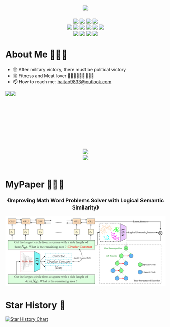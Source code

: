 <!--居中打印-->
<h1 align="center"><img src="https://readme-typing-svg.herokuapp.com/?lines=前沿革命🌏文质彬彬🦄蘧瑗知非&center=true&size=27"></h1>

<div align="center">
<img src="https://img.shields.io/badge/生活-健身-ff5722.svg?colorA=FFB6C1&colorB=4B0082&logo=underarmour&style=flat-square" />
<img src="https://img.shields.io/badge/读书-《孙子兵法》-ff5722.svg?colorA=FFB6C1&colorB=4B0082&logo=mdbook&style=flat-square" />
<img src="https://img.shields.io/badge/读书-《论语》-ff5722.svg?colorA=FFB6C1&colorB=4B0082&logo=mdbook&style=flat-square" />
  <img src="https://img.shields.io/badge/笔记-英语口语-ff5722.svg?colorA=FFB6C1&colorB=4B0082&logo=microsoftonenote&style=flat-square" />
<br>
<img src="https://img.shields.io/badge/Java-源码-ff5722.svg?colorB=00CD00" />
<img src="https://img.shields.io/badge/Java-Stream 流-ff5722.svg?colorB=00CD00" />
<img src="https://img.shields.io/badge/Java-算法-ff5722.svg?colorB=00CD00" />
<img src="https://img.shields.io/badge/Java-设计模式-ff5722.svg?colorB=00CD00" />
<img src="https://img.shields.io/badge/Java-类与对象-ff5722.svg?colorB=00CD00" />
<img src="https://img.shields.io/badge/Java-正则表达式-ff5722.svg?colorB=00CD00" />
<br>
<img src="https://img.shields.io/badge/Python-神经网络-ff5722.svg?colorB=ff69b4" />
<img src="https://img.shields.io/badge/Python-MathBert-ff5722.svg?colorB=ff69b4" />
<img src="https://img.shields.io/badge/Python-深度学习-ff5722.svg?colorB=ff69b4" />
<img src="https://img.shields.io/badge/Python-Jupyter Notebook-ff5722.svg?colorB=ff69b4" />
</div>

# About Me 👋🥱🥱

- :ideograph_advantage: After military victory, there must be political victory
- :ideograph_advantage: Fitness and Meat lover :egg::egg::egg::cut_of_meat::cut_of_meat::cut_of_meat::milk_glass::milk_glass::milk_glass:
- 📫 How to reach me: haitao9833@outlook.com



<!--语言统计 + 数据统计-->
<div align="center" style="display: flex;text-align:center;">
  <img hspace="0px" height="183px" src="https://github-readme-stats.vercel.app/api/top-langs/?username=haitao9833&hide_border=true&layout=compact&langs_count=10&text_color=000&icon_color=fff&bg_color=39BAE8,83FFE6,8dfcfb,dcc9f8" />
  <img hspace="0px" width="440" src="https://github-readme-stats.vercel.app/api?username=haitao9833&hide_border=true&show_icons=true&icon_color=CE1D2D&text_color=000000&bg_color=fce8d8,FCF4D9,fff4c5,fff4c5,52fa5a" />
</div>

<div align="center">
    <img src="https://github-readme-activity-graph.cyclic.app/graph?username=haitao9833&theme=minimal&hide_title=true" />
</div>

<div align="center"><img src="https://profile-counter.glitch.me/haitao9833/count.svg" /></div>
<br>

# MyPaper 📑🔖🔖
### <p align="center">《Improving Math Word Problems Solver with Logical Semantic Similarity》</p>

![MathBERT](framework.jpg)


# Star History 🌟
[![Star History Chart](https://api.star-history.com/svg?repos=haitao9833/haitaoLeetCode&type=Date)](https://star-history.com/#haitao9833/haitaoLeetCode&Date)


<!--
// 标题居中
# <p align="center"> About Me 👋🥱🥱</p>
//配色
fce8d8,FCF4D9,fff4c5,F71E35
fce8d8,FCF4D9,fff4c5,A2FAA3
fff7f7,fae3d9,ffb6b9,ffeead
9BD7D5,87E293,AFEAAA,4FD5D6
e2f2d5,87E293,78fee0,d280f9
FE8402,87E293,AFEAAA,FF7260
// 待用
You are my ![visitors](https://visitor-badge.glitch.me/badge?page_id=haitao9833&left_color=green&right_color=red)
![Visitor Count](https://profile-counter.glitch.me/haitao9833/count.svg)
![Phodal's Title](http://brand.phodal.com/titles/generate/titles/pumpkin.svg)
<div align="left"> <img src="https://github-readme-stats.vercel.app/api?username=haitao9833&hide_border=true&show_icons=true&text_color=000&icon_color=000&bg_color=0,ea6161,ffc64d,fffc4d,52fa5a&theme=graywhite" /> </div>
-->
